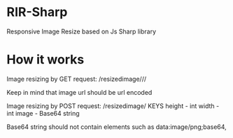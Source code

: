# RIR-Sharp

Responsive Image Resize based on Js Sharp library


# How it works

Image resizing by GET request:
	/resizedimage/<img-url>/<height>/<width>

Keep in mind that image url should be url encoded

Image resizing by POST request:
	/resizedimage/
	KEYS
	height	- int
	width	- int
	image	- Base64 string

Base64 string should not contain elements such as data:image/png;base64,
